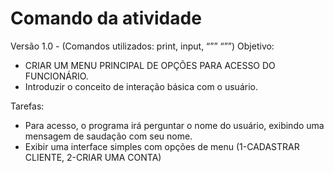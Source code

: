 # Comando da atividade
Versão 1.0 - (Comandos utilizados: print, input, “””  “””)
Objetivo: 
<ul>
    <li>CRIAR UM MENU PRINCIPAL DE OPÇÕES PARA ACESSO DO FUNCIONÁRIO.</li>
    <li>Introduzir o conceito de interação básica com o usuário.</li>
</ul>
Tarefas:
<ul>
    <li>Para acesso, o programa irá perguntar o nome do usuário, exibindo uma mensagem de saudação com seu nome.</li>
    <li>Exibir uma interface simples com opções de menu (1-CADASTRAR CLIENTE, 2-CRIAR UMA CONTA)</li>
</ul>

